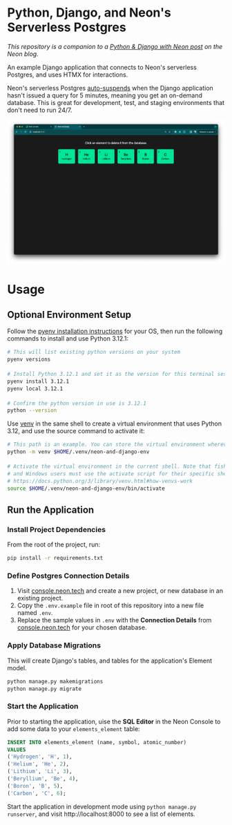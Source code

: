 # Python, Django, and Neon's Serverless Postgres

_This repository is a companion to a [Python & Django with Neon post](https://neon.tech/blog/python-django-and-neons-serverless-postgres) on the Neon blog._

An example Django application that connects to Neon's serverless Postgres, and
uses HTMX for interactions. 

Neon's serverless Postgres [auto-suspends](https://neon.tech/docs/introduction/auto-suspend)
when the Django application hasn't issued a query for 5 minutes, meaning you
get an on-demand database. This is great for development, test, and staging
environments that don't need to run 24/7.

![Elements Application in Google Chrome](/images/elements-app.png)

# Usage

## Optional Environment Setup

Follow the [pyenv installation instructions](https://github.com/pyenv/pyenv?tab=readme-ov-file#installation) for your OS, then run the following commands to install and use Python 3.12.1:

```bash
# This will list existing python versions on your system
pyenv versions

# Install Python 3.12.1 and set it as the version for this terminal session
pyenv install 3.12.1
pyenv local 3.12.1

# Confirm the python version in use is 3.12.1
python --version
```

Use [venv](https://docs.python.org/3/library/venv.html) in the same shell to create a virtual environment that uses Python 3.12, and use the source command to activate it:

```bash
# This path is an example. You can store the virtual environment wherever you want
python -m venv $HOME/.venv/neon-and-django-env

# Activate the virtual environment in the current shell. Note that fish, powershell,
# and Windows users must use the activate script for their specific shell per
# https://docs.python.org/3/library/venv.html#how-venvs-work 
source $HOME/.venv/neon-and-django-env/bin/activate
```

## Run the Application

### Install Project Dependencies

From the root of the project, run:

```bash
pip install -r requirements.txt
```

### Define Postgres Connection Details

1. Visit [console.neon.tech](https://console.neon.tech/app/projects) and create a new project, or new database in an existing project.
1. Copy the `.env.example` file in root of this repository into a new file named `.env`.
1. Replace the sample values in `.env` with the **Connection Details** from [console.neon.tech](https://console.neon.tech/app/projects) for your chosen database.

### Apply Database Migrations

This will create Django's tables, and tables for the application's Element model.

```bash
python manage.py makemigrations
python manage.py migrate
```

### Start the Application

Prior to starting the application, uise the **SQL Editor** in the Neon Console to add some data to your `elements_element` table:

```sql
INSERT INTO elements_element (name, symbol, atomic_number)
VALUES
('Hydrogen', 'H', 1),
('Helium', 'He', 2),
('Lithium', 'Li', 3),
('Beryllium', 'Be', 4),
('Boron', 'B', 5),
('Carbon', 'C', 6);
```

Start the application in development mode using `python manage.py runserver`, and visit http://localhost:8000 to see a list of elements.

